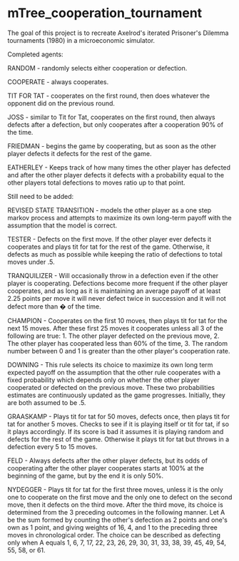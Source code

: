 # mTree_cooperation_tournament


The goal of this project is to recreate Axelrod's iterated Prisoner's Dilemma tournaments (1980) in a microeconomic simulator. 

Completed agents:

RANDOM - randomly selects either cooperation or defection.

COOPERATE - always cooperates.

TIT FOR TAT - cooperates on the first round, then does whatever the opponent did on the previous round.

JOSS - similar to Tit for Tat, cooperates on the first round, then always defects after a defection, but only cooperates after a cooperation 90% of the time.

FRIEDMAN - begins the game by cooperating, but as soon as the other player defects it defects for the rest of the game.

EATHERLEY - Keeps track of how many times the other player has defected and after the other player defects it defects with a probability equal to the other players total defections to moves ratio up to that point.

Still need to be added:

REVISED STATE TRANSITION - models the other player as a one step markov process and attempts to maximize its own long-term payoff with the assumption that the model is correct.

TESTER - Defects on the first move. If the other player ever defects it cooperates and plays tit for tat for the rest of the game. Otherwise, it defects as much as possible while keeping the ratio of defections to total moves under .5.

TRANQUILIZER - Will occasionally throw in a defection even if the other player is cooperating. Defections become more frequent if the other player cooperates, and as long as it is maintaining an average payoff of at least 2.25 points per move it will never defect twice in succession and it will not defect more than � of the time. 

CHAMPION - Cooperates on the first 10 moves, then plays tit for tat for the next 15 moves. After these first 25 moves it cooperates unless all 3 of the following are true: 1. The other player defected on the previous move, 2. The other player has cooperated less than 60% of the time, 3. The random number between 0 and 1 is greater than the other player's cooperation rate.

DOWNING - This rule selects its choice to maximize its own long term expected payoff on the assumption that the other rule cooperates with a fixed probability which depends only on whether the other player cooperated or defected on the previous move. These two probabilities estimates are continuously updated as the game progresses. Initially, they are both assumed to be .5.

GRAASKAMP - Plays tit for tat for 50 moves, defects once, then plays tit for tat for another 5 moves. Checks to see if it is playing itself or tit for tat, if so it plays accordingly. If its score is bad it assumes it is playing random and defects for the rest of the game. Otherwise it plays tit for tat but throws in a defection every 5 to 15 moves.

FELD - Always defects after the other player defects, but its odds of cooperating after the other player cooperates starts at 100% at the beginning of the game, but by the end it is only 50%.

NYDEGGER - Plays tit for tat for the first three moves, unless it is the only one to cooperate on the first move and the only one to defect on the second move, then it defects on the third move. After the third move, its choice is determined from the 3 preceding outcomes in the following manner. Let A be the sum formed by counting the other's defection as 2 points and one's own as 1 point, and giving weights of 16, 4, and 1 to the preceding three moves in chronological order. The choice can be described as defecting only when A equals 1, 6, 7, 17, 22, 23, 26, 29, 30, 31, 33, 38, 39, 45, 49, 54, 55, 58, or 61.
 











